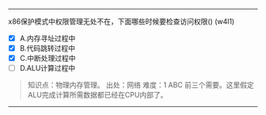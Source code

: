 ---
x86保护模式中权限管理无处不在，下面哪些时候要检查访问权限() (w4l1)
- [x] A.内存寻址过程中
- [x] B.代码跳转过程中
- [x] C.中断处理过程中
- [ ] D.ALU计算过程中

> 知识点：物理内存管理。
> 出处：网络
> 难度：1
> ABC 前三个需要。这里假定ALU完成计算所需数据都已经在CPU内部了。


---